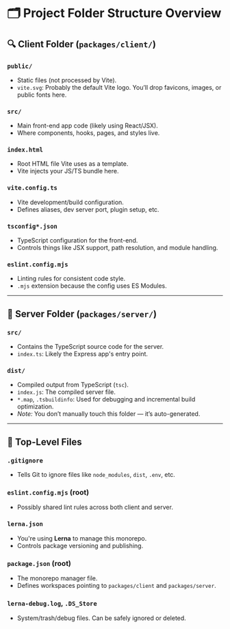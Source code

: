 # 🗂️ Project Folder Structure Overview

## 🔍 Client Folder (`packages/client/`)

### `public/`
- Static files (not processed by Vite).
- `vite.svg`: Probably the default Vite logo. You’ll drop favicons, images, or public fonts here.

### `src/`
- Main front-end app code (likely using React/JSX).
- Where components, hooks, pages, and styles live.

### `index.html`
- Root HTML file Vite uses as a template.
- Vite injects your JS/TS bundle here.

### `vite.config.ts`
- Vite development/build configuration.
- Defines aliases, dev server port, plugin setup, etc.

### `tsconfig*.json`
- TypeScript configuration for the front-end.
- Controls things like JSX support, path resolution, and module handling.

### `eslint.config.mjs`
- Linting rules for consistent code style.
- `.mjs` extension because the config uses ES Modules.

---

## 🧠 Server Folder (`packages/server/`)

### `src/`
- Contains the TypeScript source code for the server.
- `index.ts`: Likely the Express app's entry point.

### `dist/`
- Compiled output from TypeScript (`tsc`).
- `index.js`: The compiled server file.
- `*.map`, `.tsbuildinfo`: Used for debugging and incremental build optimization.
- *Note:* You don’t manually touch this folder — it’s auto-generated.

---

## 🧾 Top-Level Files

### `.gitignore`
- Tells Git to ignore files like `node_modules`, `dist`, `.env`, etc.

### `eslint.config.mjs` (root)
- Possibly shared lint rules across both client and server.

### `lerna.json`
- You're using **Lerna** to manage this monorepo.
- Controls package versioning and publishing.

### `package.json` (root)
- The monorepo manager file.
- Defines workspaces pointing to `packages/client` and `packages/server`.

### `lerna-debug.log`, `.DS_Store`
- System/trash/debug files. Can be safely ignored or deleted.
